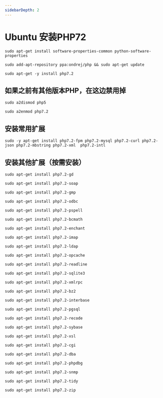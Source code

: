 ```yaml
---
sidebarDepth: 2
---
```


# Ubuntu 安装PHP72
`sudo apt-get install software-properties-common python-software-properties `

`sudo add-apt-repository ppa:ondrej/php && sudo apt-get update`

`sudo apt-get -y install php7.2`

## 如果之前有其他版本PHP，在这边禁用掉

`sudo a2dismod php5`

`sudo a2enmod php7.2`

## 安装常用扩展
`sudo -y apt-get install php7.2-fpm php7.2-mysql php7.2-curl php7.2-json php7.2-mbstring php7.2-xml  php7.2-intl` 

##  安装其他扩展（按需安装）
`sudo apt-get install php7.2-gd`

`sudo apt-get install php7.2-soap`

`sudo apt-get install php7.2-gmp`

`sudo apt-get install php7.2-odbc`

`sudo apt-get install php7.2-pspell`

`sudo apt-get install php7.2-bcmath`

`sudo apt-get install php7.2-enchant`

`sudo apt-get install php7.2-imap`

`sudo apt-get install php7.2-ldap`

`sudo apt-get install php7.2-opcache`

`sudo apt-get install php7.2-readline`

`sudo apt-get install php7.2-sqlite3`

`sudo apt-get install php7.2-xmlrpc`

`sudo apt-get install php7.2-bz2`

`sudo apt-get install php7.2-interbase`

`sudo apt-get install php7.2-pgsql`

`sudo apt-get install php7.2-recode`
     
`sudo apt-get install php7.2-sybase`
   
`sudo apt-get install php7.2-xsl`

`sudo apt-get install php7.2-cgi`
      
`sudo apt-get install php7.2-dba`

`sudo apt-get install php7.2-phpdbg`
  
`sudo apt-get install php7.2-snmp`

`sudo apt-get install php7.2-tidy`
 
`sudo apt-get install php7.2-zip`

